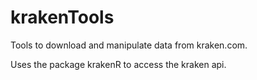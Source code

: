 # krakenTools

Tools to download and manipulate data from kraken.com.

Uses the package krakenR to access the kraken api. 
